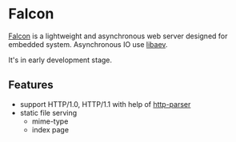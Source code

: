 # Falcon

[Falcon] is a lightweight and asynchronous web server designed for embedded system.
Asynchronous IO use [libaev].

It's in early development stage.


## Features
* support HTTP/1.0, HTTP/1.1 with help of [http-parser]
* static file serving
	- mime-type
	- index page


[http-parser]: https://github.com/nodejs/http-parser
[Falcon]: https://github.com/rocketos/falcon
[libaev]: https://github.com/butterflyfish/libaev
